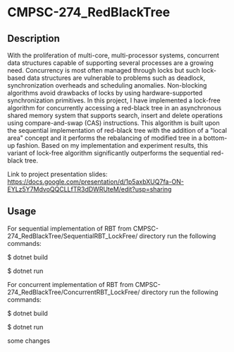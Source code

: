 # CMPSC-274_RedBlackTree

## Description

With the proliferation of multi-core, multi-processor systems, concurrent data structures capable of supporting several processes are a growing need. Concurrency is most often managed through locks but such lock-based data structures are vulnerable to problems such as deadlock, synchronization overheads and scheduling anomalies. Non-blocking algorithms avoid drawbacks of locks by using hardware-supported synchronization primitives.
In this project, I have implemented a lock-free algorithm for concurrently accessing a red-black tree in an asynchronous shared memory system that supports search, insert and delete operations using compare-and-swap (CAS) instructions. This algorithm is built upon the sequential implementation of red-black tree with the addition of a "local area" concept and it performs the rebalancing of modified tree in a bottom-up fashion. Based on my implementation and experiment results, this variant of lock-free algorithm significantly outperforms the sequential red-black tree.

Link to project presentation slides:
https://docs.google.com/presentation/d/1p5axbXUQ7fa-ON-EYLz5Y7MdvoQQCLLfTR3dDWRUteM/edit?usp=sharing


## Usage

For sequential implementation of RBT from CMPSC-274_RedBlackTree/SequentialRBT_LockFree/ directory run the following commands:

$ dotnet build

$ dotnet run




For concurrent implementation of RBT from CMPSC-274_RedBlackTree/ConcurrentRBT_LockFree/ directory run the following commands:

$ dotnet build

$ dotnet run


some changes




